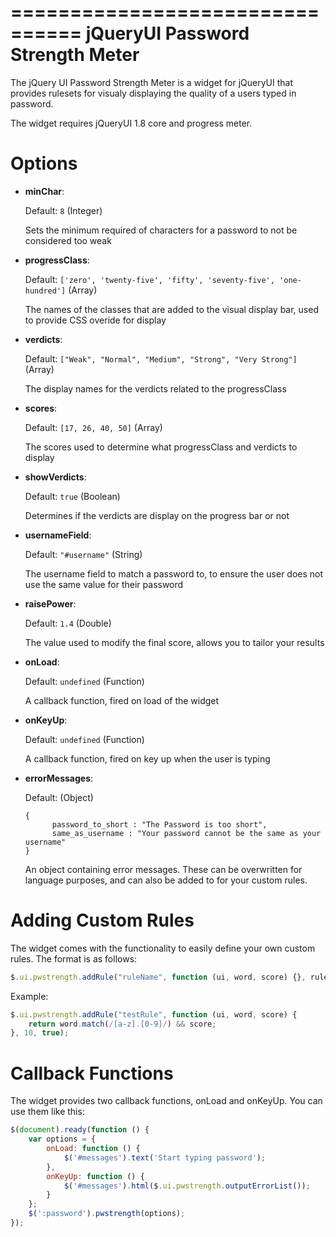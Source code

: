 ================================
jQueryUI Password Strength Meter
================================

The jQuery UI Password Strength Meter is a widget for jQueryUI that provides
rulesets for visualy displaying the quality of a users typed in password.

The widget requires jQueryUI 1.8 core and progress meter.


Options
=======

* __minChar__:

  Default: `8` (Integer)

  Sets the minimum required of characters for a password to not be considered
  too weak

* __progressClass__:

  Default: `['zero', 'twenty-five', 'fifty', 'seventy-five', 'one-hundred']` (Array)

  The names of the classes that are added to the visual display bar, used to
  provide CSS overide for display

* __verdicts__:

  Default: `["Weak", "Normal", "Medium", "Strong", "Very Strong"]` (Array)

  The display names for the verdicts related to the progressClass

* __scores__:

  Default: `[17, 26, 40, 50]` (Array)

  The scores used to determine what progressClass and verdicts to display

* __showVerdicts__:

  Default: `true` (Boolean)

  Determines if the verdicts are display on the progress bar or not

* __usernameField__:

  Default: `"#username"` (String)

  The username field to match a password to, to ensure the user does not use
  the same value for their password

* __raisePower__:

  Default: `1.4` (Double)

  The value used to modify the final score, allows you to tailor your results

* __onLoad__:

  Default: `undefined` (Function)

  A callback function, fired on load of the widget

* __onKeyUp__:

  Default: `undefined` (Function)

  A callback function, fired on key up when the user is typing

* __errorMessages__:

  Default: (Object)

  ```
  {
        password_to_short : "The Password is too short",
        same_as_username : "Your password cannot be the same as your username"
  }
  ```

  An object containing error messages.  These can be overwritten for language
  purposes, and can also be added to for your custom rules.


Adding Custom Rules
===================

The widget comes with the functionality to easily define your own custom rules.
The format is as follows:

```javascript
$.ui.pwstrength.addRule("ruleName", function (ui, word, score) {}, rule_score, rule_enabled);
```

Example:

```javascript
$.ui.pwstrength.addRule("testRule", function (ui, word, score) {
    return word.match(/[a-z].[0-9]/) && score;
}, 10, true);
```


Callback Functions
==================

The widget provides two callback functions, onLoad and onKeyUp.  You can use
them like this:

```javascript
$(document).ready(function () {
    var options = {
        onLoad: function () {
            $('#messages').text('Start typing password');
        },
        onKeyUp: function () {
            $('#messages').html($.ui.pwstrength.outputErrorList());
        }
    };
    $(':password').pwstrength(options);
});
```
